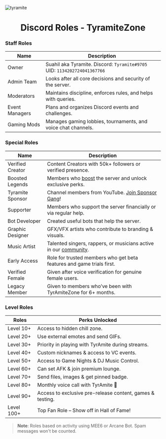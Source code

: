 ![tyramite](https://github.com/user-attachments/assets/0c238135-001e-4e05-9e31-5c2986975651)   
 <div align="center"> 
<h1>Discord Roles - TyramiteZone</h1> 
</div>

<h3>Staff Roles</h3>

| Name           | Description                                                                                                           |
|----------------|-----------------------------------------------------------------------------------------------------------------------|
| Owner          | Suahil aka Tyramite. Discord: `Tyramite#9705` UID: `1134202724041367766`                                                |
| Admin Team     | Looks after all core decisions and security of the server.                                                           |
| Moderators     | Maintains discipline, enforces rules, and helps with queries.                                                        |
| Event Managers | Plans and organizes Discord events and challenges.                                                                   |
| Gaming Mods    | Manages gaming lobbies, tournaments, and voice chat channels.                                                        |

<h3>Special Roles</h3>

| Name              | Description                                                                                                                                                                                                     |
|-------------------|-----------------------------------------------------------------------------------------------------------------------------------------------------------------------------------------------------------------|
| Verified Creator  | Content Creators with 50k+ followers or verified presence.                                                                                                                |
| Boosted Legends   | Members who [boost](https://support.discord.com/hc/en-us/articles/360028038352-Server-Boosting-) the server and unlock exclusive perks.                                   |
| Tyramite Sponsor  | Channel members from YouTube. [Join Sponsor Gang](https://www.youtube.com/channel/@TyramiteZoneOfficial/join)!                                                              |
| Supporter         | Members who support the server financially or via regular help.                                                                                                           |
| Bot Developer     | Created useful bots that help the server.                                                                                                                                |
| Graphic Designer  | GFX/VFX artists who contribute to branding & visuals.                                                                                                                     |
| Music Artist      | Talented singers, rappers, or musicians active in our [community](https://discord.gg/5euFaYBXTp).                                                                                                          |
| Early Access      | Role for trusted members who get beta features and game trials first.                                                                                                     |
| Verified Female   | Given after voice verification for genuine female users.                                                                                                                  |
| Legacy Member     | Given to members who’ve been with TyrAmiteZone for 6+ months.                                                                                                             |

<h3>Level Roles</h3>

| Roles       | Perks Unlocked                                                             |
|-------------|----------------------------------------------------------------------------|
| Level  10+  | Access to hidden chill zone.                                               |
| Level  20+  | Use external emotes and send GIFs.                                         |
| Level  30+  | Priority in playing with TyrAmite during streams.                          |
| Level  40+  | Custom nicknames & access to VC events.                                    |
| Level  50+  | Access to Game Nights & DJ Music Control.                                  |
| Level  60+  | Can set AFK & join premium lounge.                                         |
| Level  70+  | Send files, images & get pinned badge.                                     |
| Level  80+  | Monthly voice call with TyrAmite 💯                                        |
| Level  90+  | Access to exclusive pre-release content, games & testing.                  |
| Level 100+ | Top Fan Role – Show off in Hall of Fame!                                    |

> **Note**: Roles based on activity using MEE6 or Arcane Bot. Spam messages won't be counted.

